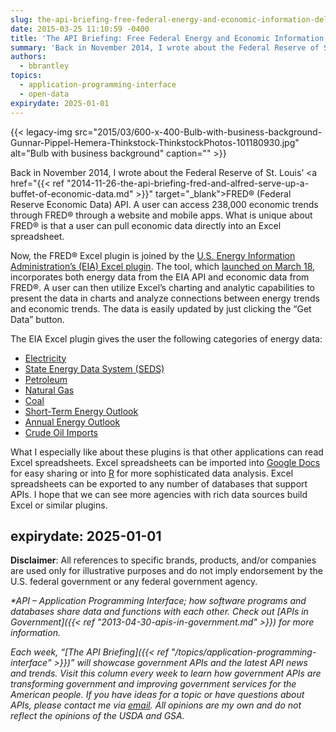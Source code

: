 ```yaml
---
slug: the-api-briefing-free-federal-energy-and-economic-information-delivered-straight-to-your-spreadsheet
date: 2015-03-25 11:10:59 -0400
title: 'The API Briefing: Free Federal Energy and Economic Information Delivered Straight to Your Spreadsheet'
summary: 'Back in November 2014, I wrote about the Federal Reserve of St. Louis’ FRED&reg; (Federal Reserve Economic Data) API. A user can access 238,000 economic trends through FRED&reg; through a website and mobile apps. What is unique about FRED&reg; is that a user can pull economic data directly into an Excel spreadsheet. Now, the FRED&reg;'
authors:
  - bbrantley
topics:
  - application-programming-interface
  - open-data
expirydate: 2025-01-01
---
```


{{< legacy-img src="2015/03/600-x-400-Bulb-with-business-background-Gunnar-Pippel-Hemera-Thinkstock-ThinkstockPhotos-101180930.jpg" alt="Bulb with business background" caption="" >}} 

Back in November 2014, I wrote about the Federal Reserve of St. Louis’ <a href="{{< ref "2014-11-26-the-api-briefing-fred-and-alfred-serve-up-a-buffet-of-economic-data.md" >}}" target="_blank">FRED® (Federal Reserve Economic Data) API</a>. A user can access 238,000 economic trends through FRED® through a website and mobile apps. What is unique about FRED® is that a user can pull economic data directly into an Excel spreadsheet.

Now, the FRED® Excel plugin is joined by the  [U.S. Energy Information Administration’s (EIA) Excel plugin](http://www.eia.gov/beta/api/excel/). The tool, which <a href="http://www.eia.gov/pressroom/releases/press417.cfm" target="_blank">launched on March 18</a>, incorporates both energy data from the EIA API and economic data from FRED®. A user can then utilize Excel’s charting and analytic capabilities to present the data in charts and analyze connections between energy trends and economic trends. The data is easily updated by just clicking the “Get Data” button.

The EIA Excel plugin gives the user the following categories of energy data:

  * <a href="http://www.eia.gov/beta/api/qb.cfm?category=0" target="_blank">Electricity</a>
  * <a href="http://www.eia.gov/beta/api/qb.cfm?category=40203" target="_blank">State Energy Data System (SEDS)</a>
  * <a href="http://www.eia.gov/beta/api/qb.cfm?category=714755" target="_blank">Petroleum</a>
  * <a href="http://www.eia.gov/beta/api/qb.cfm?category=714804" target="_blank">Natural Gas</a>
  * <a href="http://www.eia.gov/beta/api/qb.cfm?category=717234" target="_blank">Coal</a>
  * <a href="http://www.eia.gov/beta/api/qb.cfm?category=829714" target="_blank">Short-Term Energy Outlook</a>
  * <a href="http://www.eia.gov/beta/api/qb.cfm?category=964164" target="_blank">Annual Energy Outlook</a>
  * <a href="http://www.eia.gov/beta/api/qb.cfm?category=1292190" target="_blank">Crude Oil Imports</a>

What I especially like about these plugins is that other applications can read Excel spreadsheets. Excel spreadsheets can be imported into <a href="http://www.google.com/docs/about/" target="_blank">Google Docs</a> for easy sharing or into <a href="http://www.r-project.org/" target="_blank">R</a> for more sophisticated data analysis. Excel spreadsheets can be exported to any number of databases that support APIs. I hope that we can see more agencies with rich data sources build Excel or similar plugins.

expirydate: 2025-01-01
---

**Disclaimer**: All references to specific brands, products, and/or companies are used only for illustrative purposes and do not imply endorsement by the U.S. federal government or any federal government agency.

_*API – Application Programming Interface; how software programs and databases share data and functions with each other. Check out [APIs in Government]({{< ref "2013-04-30-apis-in-government.md" >}}) for more information._

_Each week, “[The API Briefing]({{< ref "/topics/application-programming-interface" >}})” will showcase government APIs and the latest API news and trends. Visit this column every week to learn how government APIs are transforming government and improving government services for the American people. If you have ideas for a topic or have questions about APIs, please contact me via <a href="mailto:%20bill@billbrantley.com" target="_blank">email</a>. All opinions are my own and do not reflect the opinions of the USDA and GSA._